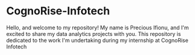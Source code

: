 # CognoRise-Infotech
Hello, and welcome to my repository!  My name is Precious Ifionu, and I'm excited to share my data analytics projects with you. This repository is dedicated to the work I'm undertaking during my internship at CognoRise Infotech
